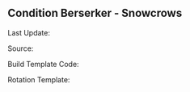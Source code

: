 ## Condition Berserker - Snowcrows
Last Update: 

Source:

Build Template Code: ` `

Rotation Template: ` `